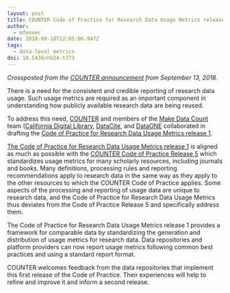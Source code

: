 ```yaml
---
layout: post
title: COUNTER Code of Practice for Research Data Usage Metrics release 1
author:
  - mfenner
date: 2018-09-18T12:05:06.947Z
tags:
  - data-level metrics
doi: 10.5438/nb24-t773
---
```

_Crossposted from the [COUNTER announcement](https://www.projectcounter.org/counter-code-practice-research-data-usage-metrics-release-1/) from September 13, 2018._

There is a need for the consistent and credible reporting of research data usage. Such usage metrics are required as an important component in understanding how publicly available research data are being reused.

To address this need, [COUNTER](https://www.projectcounter.org/) and members of the [Make Data Count](https://makedatacount.org/) team ([California Digital Library](https://www.cdlib.org/), [DataCite](https://datacite.org/), and [DataONE](https://www.dataone.org/) collaborated in drafting the [Code of Practice for Research Data Usage Metrics release 1](https://www.projectcounter.org/code-of-practice-rd-sections/foreword/).

[The Code of Practice for Research Data Usage Metrics release 1](https://www.projectcounter.org/code-of-practice-rd-sections/foreword/) is aligned as much as possible with the [COUNTER Code of Practice Release 5](https://www.projectcounter.org/code-of-practice-five-sections/abstract/) which standardizes usage metrics for many scholarly resources, including journals and books. Many definitions, processing rules and reporting recommendations apply to research data in the same way as they apply to the other resources to which the COUNTER Code of Practice applies. Some aspects of the processing and reporting of usage data are unique to research data, and the Code of Practice for Research Data Usage Metrics thus deviates from the Code of Practice Release 5 and specifically address them.

The Code of Practice for Research Data Usage Metrics release 1 provides a framework for comparable data by standardizing the generation and distribution of usage metrics for research data. Data repositories and platform providers can now report usage metrics following common best practices and using a standard report format.

COUNTER welcomes feedback from the data repositories that implement this first release of the Code of Practice. Their experiences will help to refine and improve it and inform a second release.
